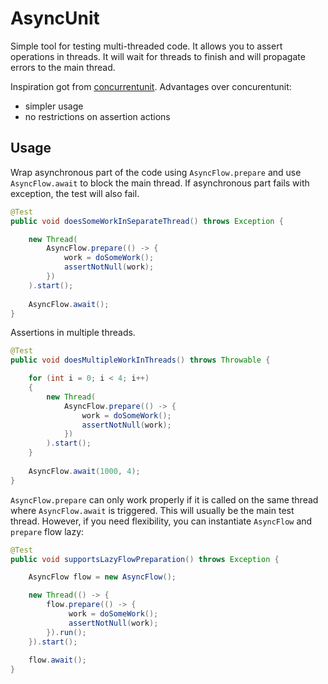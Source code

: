 # AsyncUnit

Simple tool for testing multi-threaded code. It allows you to assert operations in threads. It will wait for threads to finish and will propagate errors to the main thread. 

Inspiration got from [concurrentunit](https://github.com/jhalterman/concurrentunit). 
Advantages over concurentunit:
* simpler usage
* no restrictions on assertion actions

## Usage
Wrap asynchronous part of the code using `AsyncFlow.prepare` and use `AsyncFlow.await` to block the main thread.
If asynchronous part fails with exception, the test will also fail. 

```java
@Test
public void doesSomeWorkInSeparateThread() throws Exception {

    new Thread(
        AsyncFlow.prepare(() -> {
            work = doSomeWork();
            assertNotNull(work);
        })
    ).start();
    
    AsyncFlow.await();
}
```
 
Assertions in multiple threads.

```java
@Test
public void doesMultipleWorkInThreads() throws Throwable {

    for (int i = 0; i < 4; i++)
    {
        new Thread(
            AsyncFlow.prepare(() -> {
                work = doSomeWork();
                assertNotNull(work);
            })
        ).start();
    }
    
    AsyncFlow.await(1000, 4);
}
```
`AsyncFlow.prepare` can only work properly if it is called on the same thread where `AsyncFlow.await` is triggered.
This will usually be the main test thread. However, if you need flexibility, you can instantiate `AsyncFlow` and `prepare` flow lazy:
```java
@Test
public void supportsLazyFlowPreparation() throws Exception {

    AsyncFlow flow = new AsyncFlow();

    new Thread(() -> {
        flow.prepare(() -> {
             work = doSomeWork();
             assertNotNull(work);
        }).run();
    }).start();
    
    flow.await();
}
```


